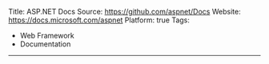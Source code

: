 Title: ASP.NET Docs
Source: https://github.com/aspnet/Docs
Website: https://docs.microsoft.com/aspnet
Platform: true
Tags:
  - Web Framework
  - Documentation
---